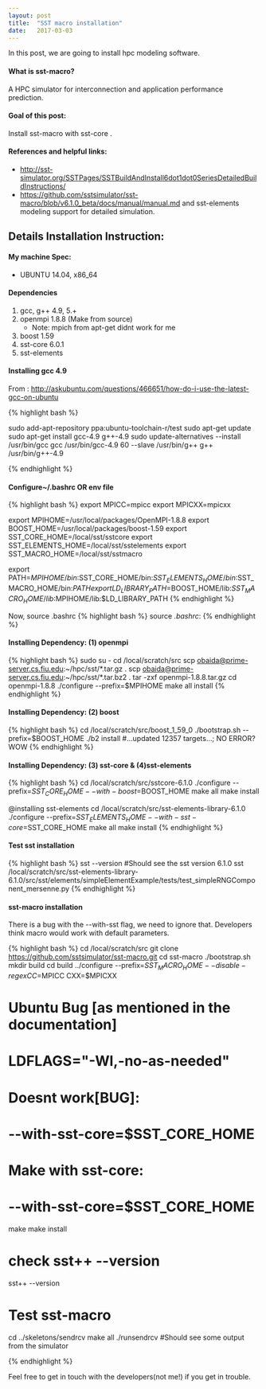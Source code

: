 ```yaml
---
layout: post
title:  "SST macro installation"
date:   2017-03-03
---
```


<p class="intro"><span class="dropcap">I</span>n this post, we are going to install hpc modeling software.</p>




#### What is sst-macro?
A HPC simulator for interconnection and application performance prediction.

#### Goal of this post:
 Install sst-macro with sst-core .

#### References and helpful links:
*  http://sst-simulator.org/SSTPages/SSTBuildAndInstall6dot1dot0SeriesDetailedBuildInstructions/
*  https://github.com/sstsimulator/sst-macro/blob/v6.1.0_beta/docs/manual/manual.md
    and sst-elements modeling support for detailed simulation.


## Details Installation Instruction:

#### My machine Spec: 
* UBUNTU 14.04, x86_64

#### Dependencies
1. gcc, g++ 4.9, 5.+
2. openmpi 1.8.8 (Make from source)
    * Note: mpich from apt-get didnt work for me
3. boost 1.59
4. sst-core 6.0.1
5. sst-elements 




#### Installing gcc 4.9
From : http://askubuntu.com/questions/466651/how-do-i-use-the-latest-gcc-on-ubuntu

{% highlight bash %}

sudo add-apt-repository ppa:ubuntu-toolchain-r/test
sudo apt-get update
sudo apt-get install gcc-4.9 g++-4.9
sudo update-alternatives --install /usr/bin/gcc gcc /usr/bin/gcc-4.9 60 --slave /usr/bin/g++ g++ /usr/bin/g++-4.9

{% endhighlight  %}

#### Configure~/.bashrc OR env file


{% highlight bash %}
export MPICC=mpicc
export MPICXX=mpicxx

export MPIHOME=/usr/local/packages/OpenMPI-1.8.8
export BOOST_HOME=/usr/local/packages/boost-1.59
export SST_CORE_HOME=/local/sst/sstcore
export SST_ELEMENTS_HOME=/local/sst/sstelements
export SST_MACRO_HOME=/local/sst/sstmacro

export PATH=$MPIHOME/bin:$SST_CORE_HOME/bin:$SST_ELEMENTS_HOME/bin:$SST_MACRO_HOME/bin:$PATH
export LD_LIBRARY_PATH=$BOOST_HOME/lib:$SST_MACRO_HOME/lib:$MPIHOME/lib:$LD_LIBRARY_PATH
{% endhighlight %}


Now, source .bashrc
{% highlight bash %}
source <i>.bashrc</i>:
{% endhighlight %}


#### Installing Dependency: (1) openmpi
{% highlight bash %}
sudo su -
cd /local/scratch/src
scp obaida@prime-server.cs.fiu.edu:~/hpc/sst/*.tar.gz .
scp obaida@prime-server.cs.fiu.edu:~/hpc/sst/*.tar.bz2 .
tar -zxf openmpi-1.8.8.tar.gz
cd openmpi-1.8.8
./configure --prefix=$MPIHOME
make all install
{% endhighlight %}

#### Installing Dependency: (2) boost
{% highlight bash %}
cd /local/scratch/src/boost_1_59_0
./bootstrap.sh --prefix=$BOOST_HOME
./b2 install
#...updated 12357 targets...; NO ERROR? WOW
{% endhighlight %}


#### Installing Dependency: (3) sst-core & (4)sst-elements
{% highlight bash %}
cd /local/scratch/src/sstcore-6.1.0
./configure --prefix=$SST_CORE_HOME --with-boost=$BOOST_HOME
make all
make install

@installing sst-elements
cd /local/scratch/src/sst-elements-library-6.1.0
./configure --prefix=$SST_ELEMENTS_HOME --with-sst-core=$SST_CORE_HOME
make all
make install
{% endhighlight %}

#### Test sst installation
{% highlight bash %}
sst --version
#Should see the sst version 6.1.0
sst /local/scratch/src/sst-elements-library-6.1.0/src/sst/elements/simpleElementExample/tests/test_simpleRNGComponent_mersenne.py
{% endhighlight %}




#### sst-macro installation
There is a bug with the --with-sst flag, we need to ignore that. Developers think macro would work with default parameters.
 
{% highlight bash %}
cd /local/scratch/src
git clone https://github.com/sstsimulator/sst-macro.git
cd sst-macro
./bootstrap.sh
mkdir build 
cd build
../configure --prefix=$SST_MACRO_HOME --disable-regex CC=$MPICC CXX=$MPICXX
# Ubuntu Bug [as mentioned in the documentation] 
#   LDFLAGS="-Wl,-no-as-needed" 
# Doesnt work[BUG]:
#   --with-sst-core=$SST_CORE_HOME
# Make with sst-core:
#   --with-sst-core=$SST_CORE_HOME

make
make install

# check sst++ --version
sst++ --version

# Test sst-macro
cd ../skeletons/sendrcv
make all
./runsendrcv
#Should see some output from the simulator

{% endhighlight %}


Feel free to get in touch with the developers(not me!) if you get in trouble.

